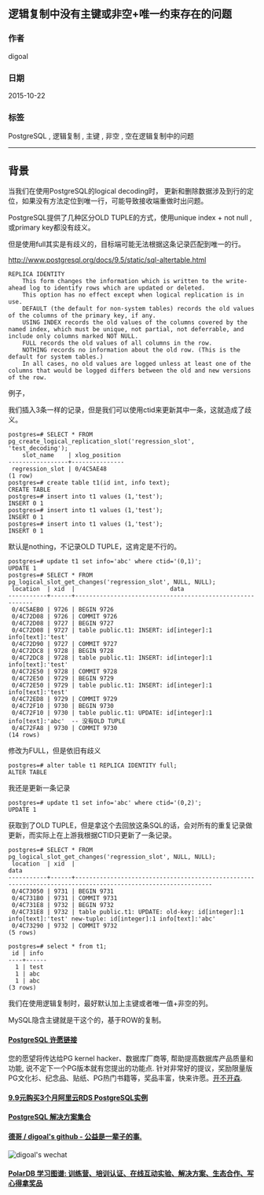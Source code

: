## 逻辑复制中没有主键或非空+唯一约束存在的问题  
                                                                                                                                                                       
### 作者                                                                                                                                                      
digoal                                                                                                                                                      
                                                                                                                                                      
### 日期                                                                                                                                                       
2015-10-22                                                                                                                                           
                                                                                                                                                        
### 标签                                                                                                                                                      
PostgreSQL , 逻辑复制 , 主键 , 非空 , 空在逻辑复制中的问题           
                                                                                                                                                                  
----                                                                                                                                                                  
                                                                                                                                                                   
## 背景                                                                                           
当我们在使用PostgreSQL的logical decoding时， 更新和删除数据涉及到行的定位，如果没有方法定位到唯一行，可能导致接收端重做时出问题。  
  
PostgreSQL提供了几种区分OLD TUPLE的方式，使用unique index + not null , 或primary key都没有歧义。  
  
但是使用full其实是有歧义的，目标端可能无法根据这条记录匹配到唯一的行。  
  
http://www.postgresql.org/docs/9.5/static/sql-altertable.html  
  
```  
REPLICA IDENTITY  
    This form changes the information which is written to the write-ahead log to identify rows which are updated or deleted.   
    This option has no effect except when logical replication is in use.   
    DEFAULT (the default for non-system tables) records the old values of the columns of the primary key, if any.   
    USING INDEX records the old values of the columns covered by the named index, which must be unique, not partial, not deferrable, and include only columns marked NOT NULL.   
    FULL records the old values of all columns in the row.   
    NOTHING records no information about the old row. (This is the default for system tables.)   
    In all cases, no old values are logged unless at least one of the columns that would be logged differs between the old and new versions of the row.  
```  
  
例子，  
  
我们插入3条一样的记录，但是我们可以使用ctid来更新其中一条，这就造成了歧义。  
  
```  
postgres=# SELECT * FROM pg_create_logical_replication_slot('regression_slot', 'test_decoding');  
    slot_name    | xlog_position   
-----------------+---------------  
 regression_slot | 0/4C5AE48  
(1 row)  
postgres=# create table t1(id int, info text);  
CREATE TABLE  
postgres=# insert into t1 values (1,'test');  
INSERT 0 1  
postgres=# insert into t1 values (1,'test');  
INSERT 0 1  
postgres=# insert into t1 values (1,'test');  
INSERT 0 1  
```  
  
默认是nothing，不记录OLD TUPLE，这肯定是不行的。  
  
```  
postgres=# update t1 set info='abc' where ctid='(0,1)';  
UPDATE 1  
postgres=# SELECT * FROM pg_logical_slot_get_changes('regression_slot', NULL, NULL);  
 location  | xid  |                           data                             
-----------+------+----------------------------------------------------------  
 0/4C5AEB0 | 9726 | BEGIN 9726  
 0/4C72D08 | 9726 | COMMIT 9726  
 0/4C72D08 | 9727 | BEGIN 9727  
 0/4C72D08 | 9727 | table public.t1: INSERT: id[integer]:1 info[text]:'test'  
 0/4C72D90 | 9727 | COMMIT 9727  
 0/4C72DC8 | 9728 | BEGIN 9728  
 0/4C72DC8 | 9728 | table public.t1: INSERT: id[integer]:1 info[text]:'test'  
 0/4C72E50 | 9728 | COMMIT 9728  
 0/4C72E50 | 9729 | BEGIN 9729  
 0/4C72E50 | 9729 | table public.t1: INSERT: id[integer]:1 info[text]:'test'  
 0/4C72ED8 | 9729 | COMMIT 9729  
 0/4C72F10 | 9730 | BEGIN 9730  
 0/4C72F10 | 9730 | table public.t1: UPDATE: id[integer]:1 info[text]:'abc'  -- 没有OLD TUPLE  
 0/4C72FA8 | 9730 | COMMIT 9730  
(14 rows)  
```  
  
修改为FULL，但是依旧有歧义  
  
```  
postgres=# alter table t1 REPLICA IDENTITY full;  
ALTER TABLE  
```  
  
我还是更新一条记录  
  
```  
postgres=# update t1 set info='abc' where ctid='(0,2)';  
UPDATE 1  
```  
  
获取到了OLD TUPLE，但是拿这个去回放这条SQL的话，会对所有的重复记录做更新，而实际上在上游我根据CTID只更新了一条记录。  
  
```  
postgres=# SELECT * FROM pg_logical_slot_get_changes('regression_slot', NULL, NULL);  
 location  | xid  |                                                    data                                                       
-----------+------+-------------------------------------------------------------------------------------------------------------  
 0/4C73050 | 9731 | BEGIN 9731  
 0/4C731B0 | 9731 | COMMIT 9731  
 0/4C731E8 | 9732 | BEGIN 9732  
 0/4C731E8 | 9732 | table public.t1: UPDATE: old-key: id[integer]:1 info[text]:'test' new-tuple: id[integer]:1 info[text]:'abc'  
 0/4C73290 | 9732 | COMMIT 9732  
(5 rows)  
  
postgres=# select * from t1;  
 id | info   
----+------  
  1 | test  
  1 | abc  
  1 | abc  
(3 rows)  
```  
  
我们在使用逻辑复制时，最好默认加上主键或者唯一值+非空的列。  
  
MySQL隐含主键就是干这个的，基于ROW的复制。  
  
  
  
  
  
  
  
  
  
  
  
  
  
  
  
  
  
  
  
  
  
  
  
  
  
  
  
  
  
  
  
  
  
  
  
  
  
  
  
  
  
  
  
  
  
  
  
  
  
  
  
  
  
  
  
  
  
  
  
  
  
  
  
  
  
  
  
  
  
  
  
  
  
#### [PostgreSQL 许愿链接](https://github.com/digoal/blog/issues/76 "269ac3d1c492e938c0191101c7238216")
您的愿望将传达给PG kernel hacker、数据库厂商等, 帮助提高数据库产品质量和功能, 说不定下一个PG版本就有您提出的功能点. 针对非常好的提议，奖励限量版PG文化衫、纪念品、贴纸、PG热门书籍等，奖品丰富，快来许愿。[开不开森](https://github.com/digoal/blog/issues/76 "269ac3d1c492e938c0191101c7238216").  
  
  
#### [9.9元购买3个月阿里云RDS PostgreSQL实例](https://www.aliyun.com/database/postgresqlactivity "57258f76c37864c6e6d23383d05714ea")
  
  
#### [PostgreSQL 解决方案集合](https://yq.aliyun.com/topic/118 "40cff096e9ed7122c512b35d8561d9c8")
  
  
#### [德哥 / digoal's github - 公益是一辈子的事.](https://github.com/digoal/blog/blob/master/README.md "22709685feb7cab07d30f30387f0a9ae")
  
  
![digoal's wechat](../pic/digoal_weixin.jpg "f7ad92eeba24523fd47a6e1a0e691b59")
  
  
#### [PolarDB 学习图谱: 训练营、培训认证、在线互动实验、解决方案、生态合作、写心得拿奖品](https://www.aliyun.com/database/openpolardb/activity "8642f60e04ed0c814bf9cb9677976bd4")
  
